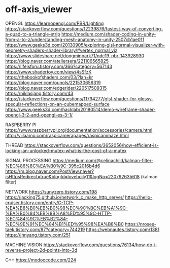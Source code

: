 # off-axis_viewer

OPENGL
https://learnopengl.com/PBR/Lighting
https://stackoverflow.com/questions/12239876/fastest-way-of-converting-a-quad-to-a-triangle-strip
https://medium.com/shader-coding-in-unity-from-a-to-z/understanding-mesh-anatomy-in-unity-2507cb1ae011
https://www.geeks3d.com/20130905/exploring-glsl-normal-visualizer-with-geometry-shaders-shader-library/#vertex_normal_viz
https://www.slideshare.net/dongminpark71/ndc19-pbr-143928930
https://blog.naver.com/ateliersera/221106565825
https://lifeisforu.tistory.com/366?category=567143
https://www.shadertoy.com/view/4sSfzK
https://thebookofshaders.com/03/?lan=kr
https://blog.naver.com/ounols/221530656319
https://blog.naver.com/edgerider/220517509315
https://niklasjang.tistory.com/43
https://stackoverflow.com/questions/11794277/glsl-shader-for-glossy-specular-reflections-on-an-cubemapped-surface
https://www.geeks3d.com/hacklab/20180514/demo-wireframe-shader-opengl-3-2-and-opengl-es-3-1/


RASPBERRY PI
https://www.raspberrypi.org/documentation/accessories/camera.html
http://viilaamo.com/raspicamerapages/raspicammaze.html


THREAD
https://stackoverflow.com/questions/3652056/how-efficient-is-locking-an-unlocked-mutex-what-is-the-cost-of-a-mutex


SIGNAL PROCESSING
https://medium.com/@celinachild/kalman-filter-%EC%86%8C%EA%B0%9C-395c2016b4d6
https://m.blog.naver.com/PostView.naver?isHttpsRedirect=true&blogId=lovehoily11&logNo=220792635618  (kalman filter)


NETWORK
https://sunyzero.tistory.com/198
https://jacking75.github.io/network_c_make_http_server/
https://hello-cruiser.tistory.com/entry/C-TCP-%EA%B8%B0%EB%B0%98%EC%9C%BC%EB%A1%9C-%EA%B0%84%EB%8B%A8%ED%95%9C-HTTP-%EC%84%9C%EB%B2%84-%EC%9E%91%EC%84%B1%ED%95%98%EA%B8%B0
https://nroses-taek.tistory.com/87?category=744219
https://webnautes.tistory.com/1381
https://jhnyang.tistory.com/251


MACHINE VISION
https://stackoverflow.com/questions/76134/how-do-i-reverse-project-2d-points-into-3d


C++
https://modoocode.com/224
